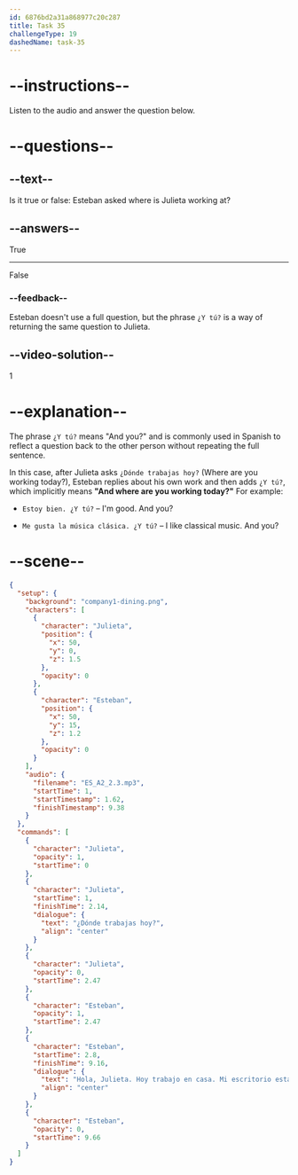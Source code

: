 ```yaml
---
id: 6876bd2a31a868977c20c287
title: Task 35
challengeType: 19
dashedName: task-35
---
```


<!-- (Audio) Julieta: ¿Dónde trabajas hoy? Esteban: Hola, Julieta. Hoy trabajo en casa. Mi escritorio está cerca de la ventana. ¿Y tú? -->

# --instructions--

Listen to the audio and answer the question below.

# --questions--

## --text--

Is it true or false: Esteban asked where is Julieta working at?

## --answers--

True

---

False

### --feedback--

Esteban doesn't use a full question, but the phrase `¿Y tú?` is a way of returning the same question to Julieta.

## --video-solution--

1

# --explanation--

The phrase `¿Y tú?` means "And you?" and is commonly used in Spanish to reflect a question back to the other person without repeating the full sentence.

In this case, after Julieta asks `¿Dónde trabajas hoy?` (Where are you working today?), Esteban replies about his own work and then adds `¿Y tú?`, which implicitly means **"And where are you working today?"** For example:

- `Estoy bien. ¿Y tú?` – I'm good. And you?

- `Me gusta la música clásica. ¿Y tú?` – I like classical music. And you?

# --scene--

```json
{
  "setup": {
    "background": "company1-dining.png",
    "characters": [
      {
        "character": "Julieta",
        "position": {
          "x": 50,
          "y": 0,
          "z": 1.5
        },
        "opacity": 0
      },
      {
        "character": "Esteban",
        "position": {
          "x": 50,
          "y": 15,
          "z": 1.2
        },
        "opacity": 0
      }
    ],
    "audio": {
      "filename": "ES_A2_2.3.mp3",
      "startTime": 1,
      "startTimestamp": 1.62,
      "finishTimestamp": 9.38
    }
  },
  "commands": [
    {
      "character": "Julieta",
      "opacity": 1,
      "startTime": 0
    },
    {
      "character": "Julieta",
      "startTime": 1,
      "finishTime": 2.14,
      "dialogue": {
        "text": "¿Dónde trabajas hoy?",
        "align": "center"
      }
    },
    {
      "character": "Julieta",
      "opacity": 0,
      "startTime": 2.47
    },
    {
      "character": "Esteban",
      "opacity": 1,
      "startTime": 2.47
    },
    {
      "character": "Esteban",
      "startTime": 2.8,
      "finishTime": 9.16,
      "dialogue": {
        "text": "Hola, Julieta. Hoy trabajo en casa. Mi escritorio está cerca de la ventana. ¿Y tú?",
        "align": "center"
      }
    },
    {
      "character": "Esteban",
      "opacity": 0,
      "startTime": 9.66
    }
  ]
}
```
